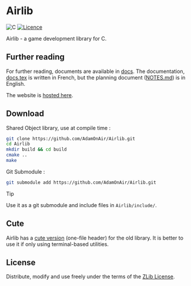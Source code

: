 # Airlib

![C](https://img.shields.io/badge/c-%2300599C.svg?style=for-the-badge&logo=c&logoColor=white)
[![Licence](https://img.shields.io/static/v1.svg?label=lLicense&message=ZLib&color=blue&style=for-the-badge)](./LICENSE)

Airlib - a game development library for C.

## Further reading

For further reading, documents are available in [docs](./docs/). The documentation, [docs.tex](./docs/docs.tex) is written in French, but the planning document ([NOTES.md](./docs/NOTES.md)) is in English.

The website is [hosted here](https://adamonair.neocities.org/airlib).

## Download

Shared Object library, use at compile time :

```bash
git clone https://github.com/AdamOnAir/Airlib.git
cd Airlib
mkdir build && cd build
cmake ..
make
```

Git Submodule :

```bash
git submodule add https://github.com/AdamOnAir/Airlib.git
```

> [!TIP]
> Use it as a git submodule and include files in `Airlib/include/`.

## Cute

Airlib has a [cute version](./include/cute_airlib.h) (one-file header) for the old library. It is better to use it if only using terminal-based utilities.

## License

Distribute, modify and use freely under the terms of the
[ZLib License](./LICENSE).

